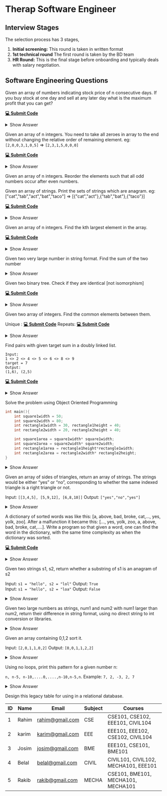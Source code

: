 # Therap Software Engineer

## Interview Stages

The selection process has 3 stages,

1. **Initial screening:** This round is taken in written format
1. **1st technical round** The first round is taken by the BD team
1. **HR Round:** This is the final stage before onboarding and typically deals with salary negotiation. 

## Software Engineering Questions

<article>

Given an array of numbers indicating stock price of n consecutive days. If you buy stock at one day and sell at any later day what is the maximum profit that you can get?

[**💻 Submit Code**](https://leetcode.com/problems/best-time-to-buy-and-sell-stock/)
<details><summary>Show Answer</summary>

```C++
int maxProfit(vector<int>& prices) {
    int buy = prices[0];
    int profit = 0;
    for(int i=1;i<prices.size();i++){
        if( prices[i]-buy > profit ) profit = prices[i] - buy;
        if( prices[i] < buy ) buy = prices[i];
    }
    return profit;
}
```

</details>
</article>

<article>

Given an array of n integers. You need to take all zeroes in array to the end without changing the relative order of remaining element.
eg: `[2,0,0,3,1,0,5]` => `[2,3,1,5,0,0,0]`

[**💻 Submit Code**](https://leetcode.com/problems/move-zeroes/description/)
<details><summary>Show Answer</summary>

```C++
void moveZeroes(vector<int>& nums) {
    int i = 0;
    for(int j=0;j<nums.size();j++){
        swap(nums[i], nums[j]);
        if( nums[i] != 0 ) i++;
    }
}
```

</details>
</article>

<article>

Given an array of n integers. Reorder the elements such that all odd numbers occur after even numbers.
</article>

<article>

Given an array of strings. Print the sets of strings which are anagram.
eg: ["cat","tab","act","bat","taco"] => [{"cat","act"},{"tab","bat"},{"taco"}] 

[**💻 Submit Code**](https://leetcode.com/problems/group-anagrams/)
<details><summary>Show Answer</summary>

```C++
vector<vector<string>> groupAnagrams(vector<string>& strs) {
    map<string,int> index;
    vector<vector<string>> vs;
    for(auto str:strs){
        string str2 = str;
        if( str2.size()>1 ) sort(str2.begin(),str2.end());
        if( index.find(str2) == index.end() ){
            vs.push_back(vector<string>());
            index[str2] = vs.size()-1;
        }
        vs[ index[str2] ].push_back(str);
    }
    return vs;
}
```

</details>
</article>

<article>

Given an array of n integers. Find the kth largest element in the array.

[**💻 Submit Code**](https://leetcode.com/problems/kth-largest-element-in-an-array/)
<details><summary>Show Answer</summary>

```C++
int findKthLargest(vector<int>& nums, int k) {
    partial_sort(nums.begin(), nums.begin() + k, nums.end(), greater<int>());
    return nums[k-1];
}
```

</details>
</article>

<article>

Given two very large number in string format. Find the sum of the two number
<details><summary>Show Answer</summary>

```C++
string sum(string &A, string &B){
    reverse(A.begin(),A.end());
    reverse(B.begin(),B.end());
    string sum;
    int c = 0;
    int i=0,j=0;
    while(true){
        int a=0,b=0;
        if( i<A.size() ) a = A[i++]-'0';
        if( j<B.size() ) b = B[j++]-'0';

        int s = (a+b+c)%10;
        c = (a+b+c)/10;
        sum.push_back(s+'0');
        if( i>=A.size() and j>=B.size() and c == 0 ) break;
    }
    reverse(sum.begin(),sum.end());
    return sum;
}
```

</details>
</article>

<article>

Given two binary tree. Check if they are identical [not isomorphism]

[**💻 Submit Code**](https://leetcode.com/problems/same-tree/)
<details><summary>Show Answer</summary>

::: code-group

```C++ [Normal Solution]
bool isSameTree(TreeNode* p, TreeNode* q) {
    if( p == nullptr and q != nullptr ) return false;
    if( p != nullptr and q == nullptr ) return false;
    if( p == nullptr and q == nullptr ) return true;

    if( p->val != q->val ) return false;

    return isSameTree(p->left,q->left) &&
            isSameTree(p->right,q->right);
}
```

```go [Weird Solution]
// ref: https://go.dev/tour/concurrency/7
package main

import (
	"fmt"

	"golang.org/x/tour/tree"
)

// Walk walks the tree t sending all values
// from the tree to the channel ch.
func WalkRecursive(t *tree.Tree, ch chan int) {
	if t.Left != nil {
		WalkRecursive(t.Left, ch)
	}
	ch <- t.Value
	if t.Right != nil {
		WalkRecursive(t.Right, ch)
	}
}

func Walk(t *tree.Tree, ch chan int) {
    WalkRecursive(t, ch)
    close(ch)
}

// Same determines whether the trees
// t1 and t2 contain the same values.
func Same(t1, t2 *tree.Tree) bool {
	ch1 := make(chan int)
	ch2 := make(chan int)
	go Walk(t1, ch1)
	go Walk(t2, ch2)
	for {
		x, ok1 := <-ch1
		y, ok2 := <-ch2

		if ok1 != ok2 || x != y {
			return false
		}
		if !ok1 {
			break
		}
	}
	return true
}

func main() {
	fmt.Println(Same(tree.New(1), tree.New(2)))
}
```

:::

</details>
</article>

<article>

Given two array of integers. Find the common elements between them.

Unique : [**💻 Submit Code**](https://leetcode.com/problems/intersection-of-two-arrays/) Repeats: [**💻 Submit Code**](https://leetcode.com/problems/intersection-of-two-arrays-ii/)
<details><summary>Show Answer</summary>

::: code-group

```C++ [Return uniques]
vector<int> intersection(vector<int>& nums1, vector<int>& nums2) {
    set<int> st;
    for(auto num:nums1) st.insert(num);
    set<int> res;
    for(auto num:nums2) if( st.count(num) == 1 ) res.insert(num);
    vector<int> ret;
    for(auto num:res) ret.push_back(num);
    return ret;
}
```

```C++ [With repeatation]
vector<int> intersect(vector<int>& nums1, vector<int>& nums2) {
    sort(nums1.begin(),nums1.end());
    sort(nums2.begin(),nums2.end());

    vector<int> merged;
    int i=0,j=0;
    while(i<nums1.size() and j<nums2.size()){
        if( nums1[i] == nums2[j] ){
            merged.push_back(nums1[i]);
            i++;j++;
        }else if( nums1[i]<nums2[j] ) i++;
        else j++;
    }
    return merged;
}
```

:::

</details>
</article>

<article>

Find pairs with given target sum in a doubly linked list. 
```
Input: 
1 <> 2 <> 4 <> 5 <> 6 <> 8 <> 9
target = 7
Output: 
(1,6), (2,5)
```

[**💻 Submit Code**](https://www.geeksforgeeks.org/problems/find-pairs-with-given-sum-in-doubly-linked-list/1)
<details><summary>Show Answer</summary>

```C++
class Solution
{
public:
    vector<pair<int, int>> findPairsWithGivenSum(Node *head, int target)
    {
        vector<pair<int,int>> ans;
        
        Node* left = head;
        
        /// traverse to the end of the list
        while(head!= nullptr && head->next!=nullptr){
            head = head->next;
        }
        Node* right = head;
        
        while(left!= right && left->prev != right){
            if(left->data + right->data == target){
                ans.push_back(make_pair(left->data, right->data));
                left = left->next;
                right = right->prev;
            }
            else if(left->data + right->data > target){
                right = right->prev;
            }else{
                left = left->next;
            }
        }
        
        return ans;    
        
    }
};
```
</details>
</article>

<article>

Solve the problem using Object Oriented Programming

``` C++
int main(){
    int square1width = 50;
    int square2width = 80;
    int rectangle1width = 30, rectangle1height = 40;
    int rectangle2width = 20, rectangle2height = 40;

    int square1area = square1width* square1width;
    int square2area = square2width* square2width;
    int rectangle1area = rectangle1height*rectangle1width;
    int rectangle2area = rectangle2width* rectangle2height;
}
```
<details><summary>Show Answer</summary>

``` C++
#include <iostream>
using namespace std;

// Abstract base class
class Shape {
public:
    virtual int area() const = 0;  // Pure virtual function for area
};

class Square : public Shape {
private:
    int width;
public:
    Square(int w) : width(w) {}  // Constructor to initialize width

    int area() const override {
        return width * width;  // Area of square
    }
};

class Rectangle : public Shape {
private:
    int width;
    int height;
public:
    Rectangle(int w, int h) : width(w), height(h) {}  // Constructor to initialize width and height

    int area() const override {
        return width * height;  // Area of rectangle
    }
};

int main() {
    
    Square square1(50);
    Square square2(80);
    Rectangle rectangle1(30, 40);
    Rectangle rectangle2(20, 40);

    cout << "Square 1 area: " << square1.area() << endl;
    cout << "Square 2 area: " << square2.area() << endl;
    cout << "Rectangle 1 area: " << rectangle1.area() << endl;
    cout << "Rectangle 2 area: " << rectangle2.area() << endl;
    return 0;
}

```
</details>
</article>

<article>

Given an array of sides of triangles, return an array of strings. The strings would be either “yes” or “no”, corresponding to whether the same indexed triangle is a right triangle or not.

Input: `[[3,4,5], [5,9,12], [6,8,10]]`
Output: `["yes","no","yes"]`
<details><summary>Show Answer</summary>

```python
def areRightTriangles(triangles):
    res = []
    
    for sides in triangles:
        sides.sort()
        a,b,c = sides
        if a**2 + b**2 == c**2:
            res.append(True)
        else:
            res.append(False)
    
    return res
```

</details>
</article>

<article>

A dictionary of sorted words was like this: [a, above, bad, broke, cat,..., yes, yolk, zoo]. After a malfunction it became this: [..., yes, yolk, zoo, a, above, bad, broke, cat,....]. Write a program so that given a word, one can find the word in the dictionary, with the same time complexity as when the dictionary was sorted.

[**💻 Submit Code**](https://leetcode.com/problems/search-in-rotated-sorted-array/description/)
<details><summary>Show Answer</summary>

```python
def search(words, target):
        l, r = 0, len(words) - 1

        while l <= r:
            m = (l + r) // 2
            if words[m] == target:
                return m
            
            if words[l] <= words[m]:
                if target < words[l] or target > words[m]:
                    l = m + 1
                else :
                    r = m - 1
            
            else:
                if target > words[r] or target < words[m] :
                    r = m - 1
                else :
                    l = m + 1

        return -1
```

</details>
</article>

<article>

Given two strings s1, s2, return whether a substring of s1 is an anagram of s2

Input: `s1 = "hello", s2 = "lol"` Output: `True`\
Input: `s1 = "hello", s2 = "loa"` Output: `False`

<details><summary>Show Answer</summary>

    
```python
def containsAnagram(s1, s2):
    ara1 = [0]*26
    ara2 = [0]*26

    for i in range(len(s2)):
        ara1[ord(s1[i])-ord(('a'))] += 1
        ara2[ord(s2[i])-ord(('a'))] += 1

    l, r = 0, len(s2)
    while r < len(s1):
        if ara1 == ara2:
            return True
        ara1[ord(s1[l])-ord(('a'))] -= 1
        ara1[ord(s1[r])-ord(('a'))] += 1
        l += 1
        r += 1

    return ara1 == ara2
```
</details>
</article>

<article>

Given two large numbers as strings, num1 and num2 with num1 larger than num2, return their difference in string format, using no direct string to int conversion or libraries.
<details><summary>Show Answer</summary>

```python
def subtract(num1, num2):
    num1, num2 = num1[::-1], num2[::-1]   
    res = ""
    carry = 0

    for i in range(len(num1)):
        digit1 = int(num1[i])
        digit2 = int(num2[i]) if i < len(num2) else 0
        diff = digit1 - digit2 - carry

        if diff < 0:
            diff += 10
            carry = 1

        else:
            carry = 0

        res += str(diff)

    # Remove leading zeros
    res = res.rstrip("0")

    return res[::-1]
```
</details>
</article>

<article>

Given an array containing 0,1,2 sort it.

Input: `[2,0,1,1,0,2]` Output: `[0,0,1,1,2,2]`
<details><summary>Show Answer</summary>

```python
def bring2Front(ara,start,target):
    target_index = start
    for i in range(start,len(ara)):
        ara[i],ara[target_index] = ara[target_index],ara[i]
        if ara[target_index] == target:
            target_index += 1
    return target_index

def sortNums(ara):
    target_index = bring2Front(ara,0,0)
    bring2Front(ara,target_index,1)
    return ara
```
</details>
</article>

<article>

Using no loops, print this pattern for a given number n: 

`n, n-5, n-10,....0,....,n-10,n-5,n`.
Example: `7, 2, -3, 2, 7`

<details><summary>Show Answer</summary>

```python
def recursiveAdd(ara, n):
    ara.append(n)
    if n > 0:
        recursiveAdd(ara, n-5)
        ara.append(n)

def solution(n):
    ara = []
    recursiveAdd(ara, n)
    return ara
```

</details>
</article>

<article>

Design this legacy table for using in a relational database.

| ID 	| Name  	| Email           	| Subject 	| Courses                              	|
|----	|-------	|-----------------	|---------	|--------------------------------------	|
| 1  	| Rahim 	| rahim@gmail.com 	| CSE     	| CSE101, CSE102, EEE101, CIVIL104     	|
| 2  	| karim 	| karim@gmail.com 	| EEE     	| EEE101, EEE102, CSE102, CIVIL104     	|
| 3  	| Josim 	| josim@gmail.com 	| BME     	| EEE101, CSE101, BME101               	|
| 4  	| Belal 	| belal@gmail.com 	| CIVIL   	| CIVIL101, CIVIL102, MECHA101, EEE101 	|
| 5  	| Rakib 	| rakib@gmail.com 	| MECHA   	| CSE101, BME101, MECHA101, MECHA101   	|
</article>

